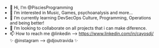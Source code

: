 - 👋 Hi, I’m @PisciesProgramming
- 👀 I’m interested in Music, Games, psychoanalysis and more... 
- 🌱 I’m currently learning DevSecOps Culture, Programming, Operations and being better!
- 💞️ I’m looking to collaborate on all projects that i can make diference.
- 📫 How to reach me 
@linkedin --> https://www.linkedin.com/in/cayosdj/ ✨
@instagram --> @djoutravida ✨

<!---
PisciesProgramming/PisciesProgramming is a ✨ special ✨ repository because its `README.md` (this file) appears on your GitHub profile.
You can click the Preview link to take a look at your changes.
--->
